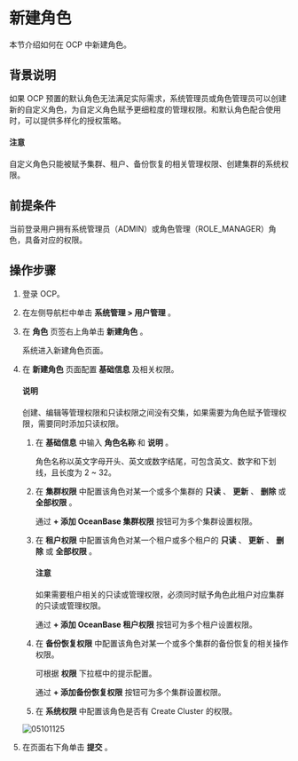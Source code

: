 # 新建角色

本节介绍如何在 OCP 中新建角色。

## 背景说明

如果 OCP 预置的默认角色无法满足实际需求，系统管理员或角色管理员可以创建新的自定义角色，为自定义角色赋予更细粒度的管理权限。和默认角色配合使用时，可以提供多样化的授权策略。

  <main id="notice" type='notice'>
    <h4>注意</h4>
    <p>自定义角色只能被赋予集群、租户、备份恢复的相关管理权限、创建集群的系统权限。</p>
  </main>

## 前提条件

当前登录用户拥有系统管理员（ADMIN）或角色管理（ROLE_MANAGER）角色，具备对应的权限。

## 操作步骤

1. 登录 OCP。

2. 在左侧导航栏中单击 **系统管理 > 用户管理** 。

3. 在 **角色** 页签右上角单击 **新建角色** 。

   系统进入新建角色页面。

4. 在 **新建角色** 页面配置 **基础信息** 及相关权限。

    <main id="notice" type='explain'>
    <h4>说明</h4>
    <p>创建、编辑等管理权限和只读权限之间没有交集，如果需要为角色赋予管理权限，需要同时添加只读权限。</p>
    </main>

   1. 在 **基础信息** 中输入 **角色名称** 和 **说明** 。

      角色名称以英文字母开头、英文或数字结尾，可包含英文、数字和下划线，且长度为 2 \~ 32。

   2. 在 **集群权限** 中配置该角色对某一个或多个集群的 **只读** 、 **更新** 、 **删除** 或 **全部权限** 。

      通过 **+ 添加 OceanBase 集群权限** 按钮可为多个集群设置权限。

   3. 在 **租户权限** 中配置该角色对某一个租户或多个租户的 **只读** 、 **更新** 、 **删除** 或 **全部权限** 。

      <main id="notice" type='notice'>
      <h4>注意</h4>
      <p>如果需要租户相关的只读或管理权限，必须同时赋予角色此租户对应集群的只读或管理权限。</p>
      </main>

      通过 **+ 添加 OceanBase 租户权限** 按钮可为多个租户设置权限。

   4. 在 **备份恢复权限** 中配置该角色对某一个或多个集群的备份恢复的相关操作权限。

      可根据 **权限** 下拉框中的提示配置。

      通过 **+ 添加备份恢复权限** 按钮可为多个集群设置权限。

   5. 在 **系统权限** 中配置该角色是否有 Create Cluster 的权限。

   ![05101125](https://help-static-aliyun-doc.aliyuncs.com/assets/img/zh-CN/5265360261/p272053.png)

5. 在页面右下角单击 **提交** 。
